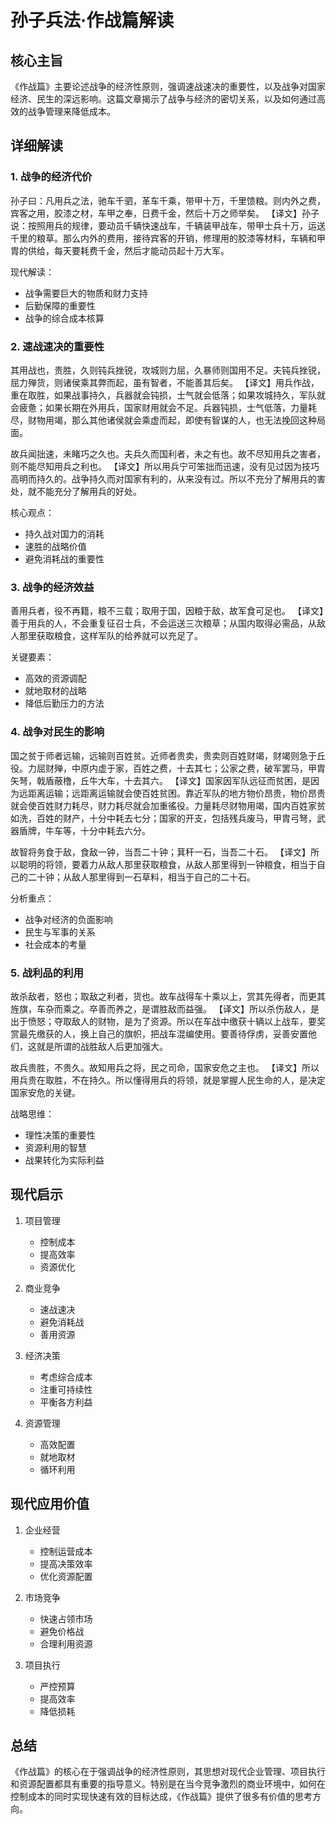 # 孙子兵法·作战篇解读

## 核心主旨
《作战篇》主要论述战争的经济性原则，强调速战速决的重要性，以及战争对国家经济、民生的深远影响。这篇文章揭示了战争与经济的密切关系，以及如何通过高效的战争管理来降低成本。

## 详细解读

### 1. 战争的经济代价
孙子曰：凡用兵之法，驰车千驷，革车千乘，带甲十万，千里馈粮。则内外之费，宾客之用，胶漆之材，车甲之奉，日费千金，然后十万之师举矣。
【译文】孙子说：按照用兵的规律，要动员千辆快速战车，千辆装甲战车，带甲士兵十万，运送千里的粮草。那么内外的费用，接待宾客的开销，修理用的胶漆等材料，车辆和甲胄的供给，每天要耗费千金，然后才能动员起十万大军。

现代解读：
- 战争需要巨大的物质和财力支持
- 后勤保障的重要性
- 战争的综合成本核算

### 2. 速战速决的重要性
其用战也，贵胜，久则钝兵挫锐，攻城则力屈，久暴师则国用不足。夫钝兵挫锐，屈力殚货，则诸侯乘其弊而起，虽有智者，不能善其后矣。
【译文】用兵作战，重在取胜，如果战事持久，兵器就会钝损，士气就会低落；如果攻城持久，军队就会疲惫；如果长期在外用兵，国家财用就会不足。兵器钝损，士气低落，力量耗尽，财物用竭，那么其他诸侯就会乘虚而起，即使有智谋的人，也无法挽回这种局面。

故兵闻拙速，未睹巧之久也。夫兵久而国利者，未之有也。故不尽知用兵之害者，则不能尽知用兵之利也。
【译文】所以用兵宁可笨拙而迅速，没有见过因为技巧高明而持久的。战争持久而对国家有利的，从来没有过。所以不充分了解用兵的害处，就不能充分了解用兵的好处。

核心观点：
- 持久战对国力的消耗
- 速胜的战略价值
- 避免消耗战的重要性

### 3. 战争的经济效益
善用兵者，役不再籍，粮不三载；取用于国，因粮于敌，故军食可足也。
【译文】善于用兵的人，不会重复征召士兵，不会运送三次粮草；从国内取得必需品，从敌人那里获取粮食，这样军队的给养就可以充足了。

关键要素：
- 高效的资源调配
- 就地取材的战略
- 降低后勤压力的方法

### 4. 战争对民生的影响
国之贫于师者远输，远输则百姓贫。近师者贵卖，贵卖则百姓财竭，财竭则急于丘役。力屈财殚，中原内虚于家，百姓之费，十去其七；公家之费，破军罢马，甲胄矢弩，戟盾蔽橹，丘牛大车，十去其六。
【译文】国家因军队远征而贫困，是因为远距离运输；远距离运输就会使百姓贫困。靠近军队的地方物价昂贵，物价昂贵就会使百姓财力耗尽，财力耗尽就会加重徭役。力量耗尽财物用竭，国内百姓家贫如洗，百姓的财产，十分中耗去七分；国家的开支，包括残兵废马，甲胄弓弩，武器盾牌，牛车等，十分中耗去六分。

故智将务食于敌，食敌一钟，当吾二十钟；萁秆一石，当吾二十石。
【译文】所以聪明的将领，要着力从敌人那里获取粮食，从敌人那里得到一钟粮食，相当于自己的二十钟；从敌人那里得到一石草料，相当于自己的二十石。

分析重点：
- 战争对经济的负面影响
- 民生与军事的关系
- 社会成本的考量

### 5. 战利品的利用
故杀敌者，怒也；取敌之利者，货也。故车战得车十乘以上，赏其先得者，而更其旌旗，车杂而乘之。卒善而养之，是谓胜敌而益强。
【译文】所以杀伤敌人，是出于愤怒；夺取敌人的财物，是为了资源。所以在车战中缴获十辆以上战车，要奖赏最先缴获的人，换上自己的旗帜，把战车混编使用。要善待俘虏，妥善安置他们，这就是所谓的战胜敌人后更加强大。

故兵贵胜，不贵久。故知用兵之将，民之司命，国家安危之主也。
【译文】所以用兵贵在取胜，不在持久。所以懂得用兵的将领，就是掌握人民生命的人，是决定国家安危的关键。

战略思维：
- 理性决策的重要性
- 资源利用的智慧
- 战果转化为实际利益

## 现代启示

1. 项目管理
   - 控制成本
   - 提高效率
   - 资源优化

2. 商业竞争
   - 速战速决
   - 避免消耗战
   - 善用资源

3. 经济决策
   - 考虑综合成本
   - 注重可持续性
   - 平衡各方利益

4. 资源管理
   - 高效配置
   - 就地取材
   - 循环利用

## 现代应用价值

1. 企业经营
   - 控制运营成本
   - 提高决策效率
   - 优化资源配置

2. 市场竞争
   - 快速占领市场
   - 避免价格战
   - 合理利用资源

3. 项目执行
   - 严控预算
   - 提高效率
   - 降低损耗

## 总结
《作战篇》的核心在于强调战争的经济性原则，其思想对现代企业管理、项目执行和资源配置都具有重要的指导意义。特别是在当今竞争激烈的商业环境中，如何在控制成本的同时实现快速有效的目标达成，《作战篇》提供了很多有价值的思考方向。 